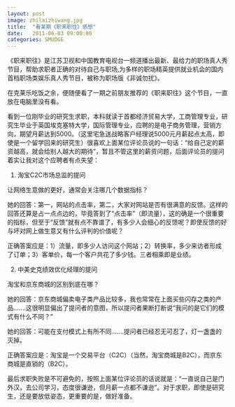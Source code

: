 ```yaml
---
layout: post
image: zhilaizhiwang.jpg
title:  "看某期《职来职往》感想"
date:   2011-06-03 09:00:00
categories: SMUDGE
---
```



《职来职往》是江苏卫视和中国教育电视台一频道播出最新、最给力的职场真人秀节目，帮助求职者正确的对待自己与职场,为多样的职场精英提供就业机会的国内首档职场类娱乐真人秀节目，被称为职场版《非诚勿扰》。



在克莱乐吃饭之余，便随便看了一期之前朋友推荐的《职来职往》这个节目，一直放在电脑里没有看。



看到一位刚毕业的研究生求职，本科就读于首都经济贸易大学，工商管理专业，研究生毕业于英国埃克塞特大学，国际管理专业，应聘的是电子商务管理，营销方向，期望月薪达到5000。（这里宅急送战略客户经理说5000元月薪起点太高，即使是一个留学回来的研究生）很喜欢上面某位评论员说的一句话：“给自己定的薪资越高，就会给别人越大的期待”，暂且不管这里的薪资问题，后面评论员的提问着实让我对这个应聘者有点失望：



1.  淘宝C2C市场总监的提问

让网络生意做的更好，通常会关注哪几个数据指标？

她的回答：第一，网站的点击率，第二，大家对网站是否有很满意的反馈。这样的回答还算是占一点点边的，毕竟答到了“点击率”（即流量），这的确是一个很重要的指标，但至于“反馈”就有点不靠谱了，有多少人会细心的反馈呢？即使反馈的好与坏对网上做生意又有什么评判的价值呢？

正确答案应是：1）流量，即多少人访问这个网站；2）转换率，多少来访者形成了订单；3）客单价，每一个客户共花了多少钱。三者相乘即是业绩。



2. 中美史克绩效优化经理的提问

淘宝和京东商城的区别到底在哪？

她的回答：京东商城偏卖电子类产品比较多，我也常常在上面买些闪存之类的产品.......这很明显偏出了提问者的意图，所以提问者果断打断说“我问的是它们的模式有什么不同？”

她的回答：可能在支付模式上有所不同.......提问者已经忍无可忍了，灯一盏盏的灭掉。

正确答案应是：淘宝是一个交易平台（C2C）（当然，淘宝商城是B2C），而京东商城是直销的（B2C）。



最后求职失败是不可避免的，按照上面某位评论员的话说就是：“一直说自己是门外汉，去公司学习，态度很谦逊，但月薪一点都不谦逊”。对于求职，即使是研究生，还是要放低姿态，更重要的是，做好准备。